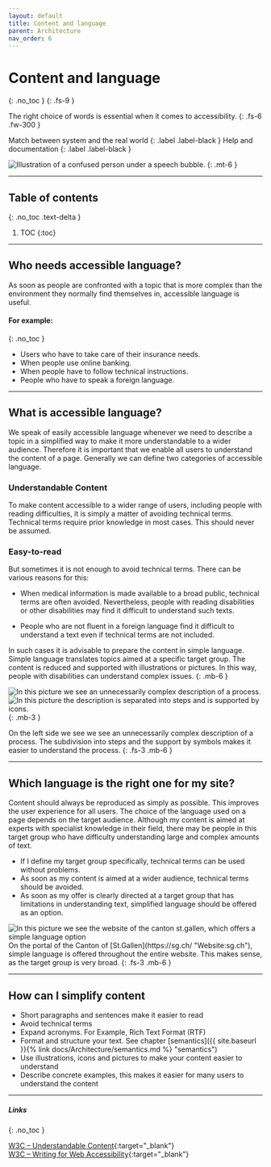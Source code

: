 ```yaml
---
layout: default
title: Content and language
parent: Architecture
nav_order: 6
---
```


# Content and language
{: .no_toc }
{: .fs-9 }

The right choice of words is essential when it comes to accessibility.
{: .fs-6 .fw-300 }

Match between system and the real world
{: .label .label-black }
Help and documentation
{: .label .label-black }

<img src="{{ '/assets/images/language/language.png' | prepend: site.baseurl }}" alt="Illustration of a confused person under a speech bubble." title="Illustration of a confused person under a speech bubble."/>
{: .mt-6 }

---

## Table of contents
{: .no_toc .text-delta }

1. TOC
{:toc}

---

## Who needs accessible language?
As soon as people are confronted with a topic that is more complex than the environment they normally find themselves in, accessible language is useful.

#### For example:
{: .no_toc }
- Users who have to take care of their insurance needs.
- When people use online banking.
- When people have to follow technical instructions.
- People who have to speak a foreign language.

---

## What is accessible language?

 We speak of easily accessible language whenever we need to describe a topic in a simplified way to make it more understandable to a wider audience. Therefore it is important that we enable all users to understand the content of a page. Generally we can define two categories of accessible language. 

### Understandable Content
To make content accessible to a wider range of users, including people with reading difficulties, it is simply a matter of avoiding technical terms. Technical terms require prior knowledge in most cases. This should never be assumed.

### Easy-to-read
But sometimes it is not enough to avoid technical terms. There can be various reasons for this:

- When medical information is made available to a broad public, technical terms are often avoided. Nevertheless, people with reading disabilities or other disabilities may find it difficult to understand such texts. 

- People who are not fluent in a foreign language find it difficult to understand a text even if technical terms are not included. 

In such cases it is advisable to prepare the content in simple language. Simple language translates topics aimed at a specific target group. The content is reduced and supported with illustrations or pictures. In this way, people with disabilities can understand complex issues.
{: .mb-6 }

<div id="container1">
 <!-- The before image is first -->
 <img src="{{ '/assets/images/language/complex.png' | prepend: site.baseurl }}" alt="In this picture we see an unnecessarily complex description of a process."/>
 <!-- The after image is last -->
 <img src="{{ '/assets/images/language/easy.png' | prepend: site.baseurl }}" alt="In this picture the description is separated into steps and is supported by icons."/>
</div>
{: .mb-3 }

On the left side we see we see an unnecessarily complex description of a process. The subdivision into steps and the support by symbols makes it easier to understand the process.
{: .fs-3 .mb-6 }


---

## Which language is the right one for my site?
Content should always be reproduced as simply as possible. This improves the user experience for all users. The choice of the language used on a page depends on the target audience. Although my content is aimed at experts with specialist knowledge in their field, there may be people in this target group who have difficulty understanding large and complex amounts of text. 

- If I define my target group specifically, technical terms can be used without problems.
- As soon as my content is aimed at a wider audience, technical terms should be avoided. 
- As soon as my offer is clearly directed at a target group that has limitations in understanding text, simplified language should be offered as an option.

<img src="{{ '/assets/images/language/easy_language.png' | prepend: site.baseurl }}" alt="In this picture we see the website of the canton st.gallen, which offers a simple language option"/>
On the portal of the Canton of [St.Gallen](https://sg.ch/ "Website:sg.ch"), simple language is offered throughout the entire website. This makes sense, as the target group is very broad.
{: .fs-3 .mb-6 }

---

## How can I simplify content

- Short paragraphs and sentences make it easier to read
- Avoid technical terms
- Expand acronyms. For Example, Rich Text Format (RTF)
- Format and structure your text. See chapter [semantics]({{ site.baseurl }}{% link docs/Architecture/semantics.md %} "semantics")
- Use illustrations, icons and pictures to make your content easier to understand
- Describe concrete examples, this makes it easier for many users to understand the content
 
---

##### Links
{: .no_toc }

[W3C – Understandable Content](https://www.w3.org/WAI/WCAG21/Understanding/reading-level.html "W3C – Understandable Content"){:target="_blank"} <br>
[W3C – Writing for Web Accessibility](https://www.w3.org/WAI/tips/writing/#keep-content-clear-and-concise "W3C – Writing for Web Accessibilityt"){:target="_blank"} 